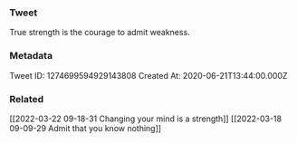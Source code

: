 ### Tweet
True strength is the courage to admit weakness.

### Metadata
Tweet ID: 1274699594929143808
Created At: 2020-06-21T13:44:00.000Z

### Related
[[2022-03-22 09-18-31 Changing your mind is a strength]]
[[2022-03-18 09-09-29 Admit that you know nothing]]

